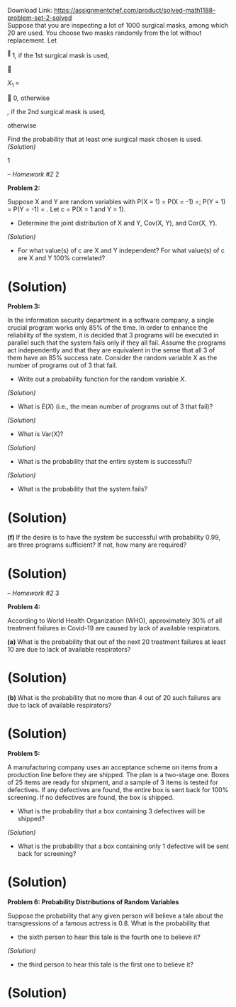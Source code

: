 Download Link: https://assignmentchef.com/product/solved-math1188-problem-set-2-solved
<br>
Suppose that you are inspecting a lot of 1000 surgical masks, among which 20 are used. You choose two masks randomly from the lot without replacement. Let

<sup> </sup>1<em>,       </em>if the 1st surgical mask is used<em>,</em>



<em>X</em><sub>1 </sub>=

 0<em>,                           </em>otherwise

<em>,      </em>if the 2nd surgical mask is used<em>,</em>

otherwise

Find the probability that at least one surgical mask chosen is used. <em>(Solution)</em>

1

<em>– Homework #2                                                                                                                                                                                        </em>2

<strong>Problem 2:                                                                                                                                                                 </strong>

Suppose X and Y are random variables with P(X = 1) = P(X = -1) =; P(Y = 1) = P(Y = -1) = . Let c = P(X = 1 and Y = 1).

<ul>

 <li>Determine the joint distribution of X and Y, Cov(X, Y), and Cor(X, Y).</li>

</ul>

<em>(Solution)</em>

<ul>

 <li>For what value(s) of c are X and Y independent? For what value(s) of c are X and Y 100% correlated?</li>

</ul>

<h1>(Solution)</h1>

<strong>Problem 3:                                                                                                                                           </strong>

In the information security department in a software company, a single crucial program works only 85% of the time. In order to enhance the reliability of the system, it is decided that 3 programs will be executed in parallel such that the system fails only if they all fail. Assume the programs act independently and that they are equivalent in the sense that all 3 of them have an 85% success rate. Consider the random variable X as the number of programs out of 3 that fail.

<ul>

 <li>Write out a probability function for the random variable <em>X</em>.</li>

</ul>

<em>(Solution)</em>

<ul>

 <li>What is <em>E</em>(<em>X</em>) (i.e., the mean number of programs out of 3 that fail)?</li>

</ul>

<em>(Solution)</em>

<ul>

 <li>What is Var(X)?</li>

</ul>

<em>(Solution)</em>

<ul>

 <li>What is the probability that the entire system is successful?</li>

</ul>

<em>(Solution)</em>

<ul>

 <li>What is the probability that the system fails?</li>

</ul>

<h1>(Solution)</h1>

<strong>(f) </strong>If the desire is to have the system be successful with probability 0.99, are three programs sufficient? If not, how many are required?

<h1>(Solution)</h1>

<em>– Homework #2                                                                                                                                                                                        </em>3

<strong>Problem 4:                                                                                                                                                        </strong>

According to World Health Organization (WHO), approximately 30% of all treatment failures in Covid-19 are caused by lack of available respirators.

<strong>(a) </strong>What is the probability that out of the next 20 treatment failures at least 10 are due to lack of available respirators?

<h1>(Solution)</h1>

<strong>(b) </strong>What is the probability that no more than 4 out of 20 such failures are due to lack of available respirators?

<h1>(Solution)</h1>

<strong>Problem 5:                                                                                                                                                                 </strong>

A manufacturing company uses an acceptance scheme on items from a production line before they are shipped. The plan is a two-stage one. Boxes of 25 items are ready for shipment, and a sample of 3 items is tested for defectives. If any defectives are found, the entire box is sent back for 100% screening. If no defectives are found, the box is shipped.

<ul>

 <li>What is the probability that a box containing 3 defectives will be shipped?</li>

</ul>

<em>(Solution)</em>

<ul>

 <li>What is the probability that a box containing only 1 defective will be sent back for screening?</li>

</ul>

<h1>(Solution)</h1>

<strong>Problem 6: Probability Distributions of Random Variables                                                                   </strong>

Suppose the probability that any given person will believe a tale about the transgressions of a famous actress is 0.8. What is the probability that

<ul>

 <li>the sixth person to hear this tale is the fourth one to believe it?</li>

</ul>

<em>(Solution)</em>

<ul>

 <li>the third person to hear this tale is the first one to believe it?</li>

</ul>

<h1>(Solution)</h1>